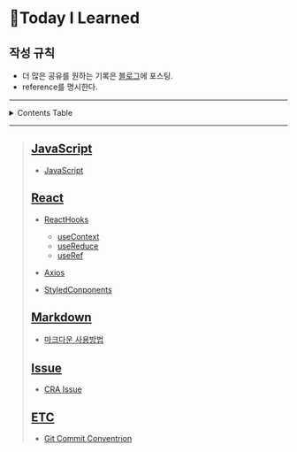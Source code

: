 # 📝Today I Learned

## 작성 규칙

- 더 많은 공유를 원하는 기록은 [블로그](http://s-log.netlify.app/)에 포스팅.
- reference를 명시한다.

---

<details>
<summary>Contents Table</summary>

- [JavaScript](#javascript)
- [React](#React)
- [Markdown](#markdown)
- [Issue](#issue)
- [ETC](#etc)
</details>

---

> ## [JavaScript](https://github.com/usgnusmig/TIL/tree/main/JavaScript)
>
> - [JavaScript](https://github.com/usgnusmig/TIL/blob/main/JavaScript/JavaScript.md)
>
> ## [React](https://github.com/usgnusmig/TIL/tree/main/React)
>
> - [ReactHooks](https://github.com/usgnusmig/TIL/blob/main/React/Hooks)
>   - [useContext](https://github.com/usgnusmig/TIL/blob/main/React/Hooks/useContext.md)
>   - [useReduce](https://github.com/usgnusmig/TIL/blob/main/React/Hooks/useReduce.md)
>   - [useRef](https://github.com/usgnusmig/TIL/blob/main/React/Hooks/useRef)
> - [Axios](https://github.com/usgnusmig/TIL/blob/main/React/Axios.md)
>
> - [StyledConponents](https://github.com/usgnusmig/TIL/blob/main/React/StyledComponents.md)
>
> ## [Markdown](https://github.com/usgnusmig/TIL/tree/main/Markdown)
>
> - [마크다운 사용방법](https://github.com/usgnusmig/TIL/tree/main/Markdown/HowToMarkdown.md)
>
> ## [Issue](https://github.com/usgnusmig/TIL/tree/main/Issue)
>
> - [CRA Issue](https://github.com/usgnusmig/TIL/tree/main/Issue/CRAIssue.md)
>
> ## [ETC](https://github.com/usgnusmig/TIL/tree/main/ETC)
>
> - [Git Commit Conventrion](https://github.com/usgnusmig/TIL/tree/main/ETC/GitCommitConventrion.md)

<!-- > ## [Flutter](https://github.com/usgnusmig/TIL/tree/main/Flutter) -->
<!--
> ## [TypeScript](https://github.com/usgnusmig/TIL/tree/main/TypeScript)
>
> - [TypeScript를 사용하는 이유](https://github.com/usgnusmig/TIL/blob/main/TypeScript/WhyTypeScript.md)
>
> - [TypeScript 작업환경 구성](https://github.com/usgnusmig/TIL/blob/main/TypeScript/TypeScriptSetUp.md) -->
